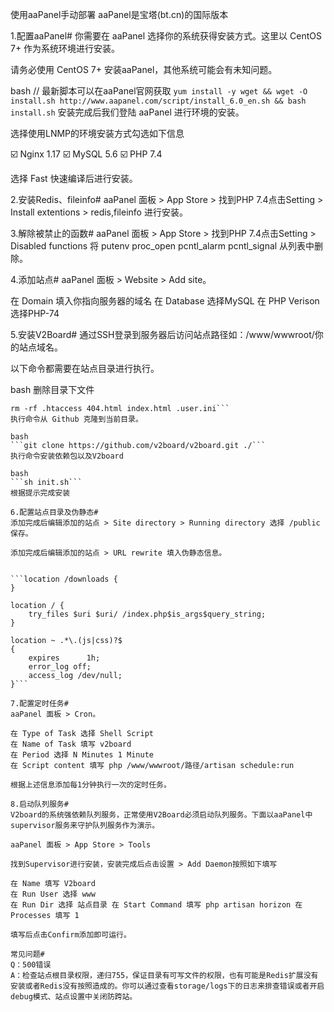使用aaPanel手动部署
aaPanel是宝塔(bt.cn)的国际版本

1.配置aaPanel#
你需要在 aaPanel 选择你的系统获得安装方式。这里以 CentOS 7+ 作为系统环境进行安装。

请务必使用 CentOS 7+ 安装aaPanel，其他系统可能会有未知问题。

bash
// 最新脚本可以在aaPanel官网获取
```yum install -y wget && wget -O install.sh http://www.aapanel.com/script/install_6.0_en.sh && bash install.sh```
安装完成后我们登陆 aaPanel 进行环境的安装。

选择使用LNMP的环境安装方式勾选如下信息

☑️ Nginx 1.17
☑️ MySQL 5.6
☑️ PHP 7.4

选择 Fast 快速编译后进行安装。

2.安装Redis、fileinfo#
aaPanel 面板 > App Store > 找到PHP 7.4点击Setting > Install extentions > redis,fileinfo 进行安装。

3.解除被禁止的函数#
aaPanel 面板 > App Store > 找到PHP 7.4点击Setting > Disabled functions 将 putenv proc_open pcntl_alarm pcntl_signal 从列表中删除。

4.添加站点#
aaPanel 面板 > Website > Add site。

在 Domain 填入你指向服务器的域名
在 Database 选择MySQL
在 PHP Verison 选择PHP-74

5.安装V2Board#
通过SSH登录到服务器后访问站点路径如：/www/wwwroot/你的站点域名。

以下命令都需要在站点目录进行执行。

bash
删除目录下文件
```chattr -i .user.ini
rm -rf .htaccess 404.html index.html .user.ini```
执行命令从 Github 克隆到当前目录。

bash
```git clone https://github.com/v2board/v2board.git ./```
执行命令安装依赖包以及V2board

bash
```sh init.sh```
根据提示完成安装

6.配置站点目录及伪静态#
添加完成后编辑添加的站点 > Site directory > Running directory 选择 /public 保存。

添加完成后编辑添加的站点 > URL rewrite 填入伪静态信息。


```location /downloads {
}

location / {  
    try_files $uri $uri/ /index.php$is_args$query_string;  
}

location ~ .*\.(js|css)?$
{
    expires      1h;
    error_log off;
    access_log /dev/null; 
}```

7.配置定时任务#
aaPanel 面板 > Cron。

在 Type of Task 选择 Shell Script
在 Name of Task 填写 v2board
在 Period 选择 N Minutes 1 Minute
在 Script content 填写 php /www/wwwroot/路径/artisan schedule:run

根据上述信息添加每1分钟执行一次的定时任务。

8.启动队列服务#
V2board的系统强依赖队列服务，正常使用V2Board必须启动队列服务。下面以aaPanel中supervisor服务来守护队列服务作为演示。

aaPanel 面板 > App Store > Tools

找到Supervisor进行安装，安装完成后点击设置 > Add Daemon按照如下填写

在 Name 填写 V2board
在 Run User 选择 www
在 Run Dir 选择 站点目录 在 Start Command 填写 php artisan horizon 在 Processes 填写 1

填写后点击Confirm添加即可运行。

常见问题#
Q：500错误
A：检查站点根目录权限，递归755，保证目录有可写文件的权限，也有可能是Redis扩展没有安装或者Redis没有按照造成的。你可以通过查看storage/logs下的日志来排查错误或者开启debug模式、站点设置中关闭防跨站。
